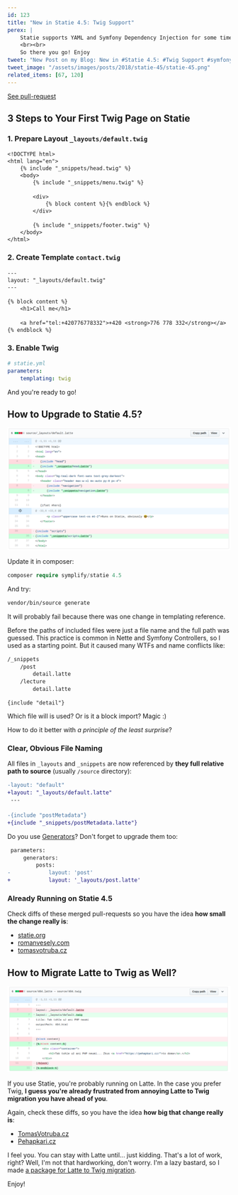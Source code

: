```yaml
---
id: 123
title: "New in Statie 4.5: Twig Support"
perex: |
    Statie supports YAML and Symfony Dependency Injection for some time. But you wanted more! **You wanted Twig**. Sculpin and all [the other PHP generators](https://www.staticgen.com/) have it.
    <br><br>
    So there you go! Enjoy
tweet: "New Post on my Blog: New in #Statie 4.5: #Twig Support #symfony #latte"
tweet_image: "/assets/images/posts/2018/statie-45/statie-45.png"
related_items: [67, 120]
---
```


<a href="https://github.com/Symplify/Symplify/pull/892" class="btn btn-dark btn-sm">
    <em class="fa fa-github fa-fw"></em>
    See pull-request
</a>

## 3 Steps to Your First Twig Page on Statie 

### 1. Prepare Layout `_layouts/default.twig`

```twig
<!DOCTYPE html>
<html lang="en">
    {% include "_snippets/head.twig" %}
    <body>
        {% include "_snippets/menu.twig" %}

        <div>
            {% block content %}{% endblock %}
        </div>

        {% include "_snippets/footer.twig" %}
    </body>
</html>
```

### 2. Create Template `contact.twig`

```twig
---
layout: "_layouts/default.twig"
---

{% block content %}
    <h1>Call me</h1>

    <a href="tel:+420776778332">+420 <strong>776 778 332</strong></a>
{% endblock %}
```

### 3. Enable Twig

```yaml
# statie.yml
parameters:
    templating: twig
```

And you're ready to go!

## How to Upgrade to Statie 4.5?

<img src="/assets/images/posts/2018/statie-45/statie-45.png">

Update it in composer:

```php
composer require symplify/statie 4.5
```

And try:

```bash
vendor/bin/source generate
```

It will probably fail because there was one change in templating reference.

Before the paths of included files were just a file name and the full path was guessed. This practice is common in Nette and Symfony Controllers, so I used as a starting point. But it caused many WTFs and name conflicts like:

```bash
/_snippets
    /post
        detail.latte
    /lecture
        detail.latte
```

```twig
{include "detail"}
```

Which file will is used? Or is it a block import? Magic :)

How to do it better with *a principle of the least surprise*? 

### Clear, Obvious File Naming

All files in `_layouts` and `_snippets` are now referenced by **they full relative path to source** (usually `/source` directory):

```diff
-layout: "default"
+layout: "_layouts/default.latte"
 ---

-{include "postMetadata"}
+{include "_snippets/postMetadata.latte"}
```

Do you use [Generators](https://www.statie.org/docs/generators/)? Don't forget to upgrade them too:

```diff
 parameters:
     generators:
         posts:
-            layout: 'post'
+            layout: '_layouts/post.latte'
```

### Already Running on Statie 4.5

Check diffs of these merged pull-requests so you have the idea **how small the change really is**:

- [statie.org](https://github.com/crazko/statie-web/pull/18/files)
- [romanvesely.com](https://github.com/crazko/romanvesely.com/pull/44/files)
- [tomasvotruba.cz](https://github.com/pehapkari/pehapkari.cz/commit/a8256817acc61a14c4adcd0f6ed06b042450bfc3#diff-f9937b27a07038e5d12db3b137e228ce)

## How to Migrate Latte to Twig as Well?

<img src="/assets/images/posts/2018/statie-45/latte-twig.png">

If you use Statie, you're probably running on Latte. In the case you prefer Twig, **I guess you're already frustrated from annoying Latte to Twig migration you have ahead of you**. 

Again, check these diffs, so you have the idea **how big that change really is**:

- [TomasVotruba.cz](https://github.com/TomasVotruba/tomasvotruba.cz/pull/380/files)
- [Pehapkari.cz](https://github.com/pehapkari/pehapkari.cz/pull/486/files)

I feel you. You can stay with Latte until... just kidding. That's a lot of work, right? Well, I'm not that hardworking, don't worry. I'm a lazy bastard, so I made [a package for Latte to Twig migration](/blog/2018/07/05/how-to-convert-latte-templates-to-twig-in-27-regular-expressions/).

Enjoy!
